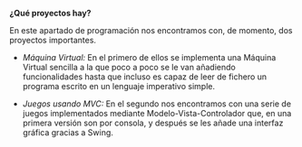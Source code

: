 <!--Creado por Jonathan Carrero -->

**¿Qué proyectos hay?**

En este apartado de programación nos encontramos con, de momento, dos proyectos importantes.

- *Máquina Virtual:* En el primero de ellos se implementa una Máquina Virtual sencilla a la que poco a poco se le van añadiendo funcionalidades hasta que incluso es capaz de leer de fichero un programa escrito en un lenguaje imperativo simple.

- *Juegos usando MVC:* En el segundo nos encontramos con una serie de juegos implementados mediante Modelo-Vista-Controlador que, en una primera versión son por consola, y después se les añade una interfaz gráfica gracias a Swing.
